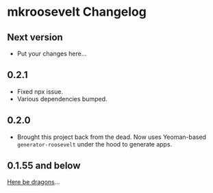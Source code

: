 # mkroosevelt Changelog

## Next version

- Put your changes here...

## 0.2.1

- Fixed npx issue.
- Various dependencies bumped.

## 0.2.0

- Brought this project back from the dead. Now uses Yeoman-based `generator-roosevelt` under the hood to generate apps.

## 0.1.55 and below

[Here be dragons](https://en.wikipedia.org/wiki/Here_be_dragons)...
